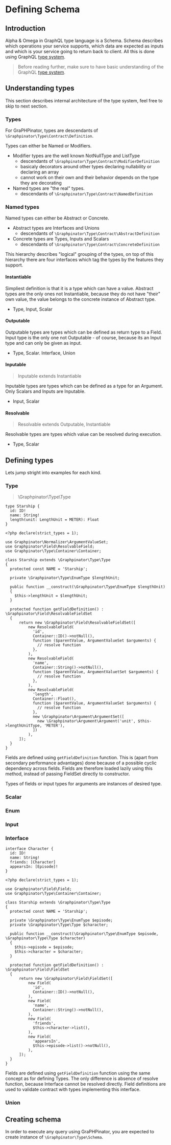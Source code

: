 # Defining Schema

## Introduction

Alpha & Omega in GraphQL type language is a Schema. Schema describes which operations your service supports, which data are expected as inputs and which is your service going to return back to client. All this is done using GraphQL [type system](https://graphql.org/learn/schema/).

> Before reading further, make sure to have basic understanding of the GraphQL [type system](https://graphql.org/learn/schema/).

## Understanding types

This section describes internal architecture of the type system, feel free to skip to next section.

### Types

For GraPHPinator, types are descendants of `\Graphpinator\Type\Contract\Definition`.

Types can either be Named or Modifiers. 
- Modifier types are the well known NotNullType and ListType
  - descendants of `\Graphpinator\Type\Contract\ModifierDefinition`
  - basicaly decorators around other types declaring nullability or declaring an array
  - cannot work on their own and their behavior depends on the type they are decorating
- Named types are "the real" types.
  - descendants of `\Graphpinator\Type\Contract\NamedDefinition`

### Named types

Named types can either be Abstract or Concrete.
- Abstract types are Interfaces and Unions
  - descendants of `\Graphpinator\Type\Contract\AbstractDefinition`
- Concrete types are Types, Inputs and Scalars
  - descendants of `\Graphpinator\Type\Contract\ConcreteDefinition`

This hierarchy describes "logical" grouping of the types, on top of this hierarchy there are four interfaces which tag the types by the features they support.

#### Instantiable

Simpliest definition is that it is a type which can have a value. Abstract types are the only ones not Instantiable, because they do not have "their" own value, the value belongs to the concrete instance of Abstract type.

- Type, Input, Scalar

#### Outputable

Outputable types are types which can be defined as return type to a Field. Input type is the only one not Outputable - of course, because its an Input type and can only be given as input.

- Type, Scalar. Interface, Union

#### Inputable

> Inputable extends Instantiable

Inputable types are types which can be defined as a type for an Argument. Only Scalars and Inputs are Inputable.

- Input, Scalar

#### Resolvable

> Resolvable extends Outputable, Instantiable

Resolvable types are types which value can be resolved during execution.

- Type, Scalar

## Defining types

Lets jump stright into examples for each kind.

### Type

> \Graphpinator\Type\Type

```
type Starship {
  id: ID!
  name: String!
  length(unit: LengthUnit = METER): Float
}
```

```
<?php declare(strict_types = 1);

use Graphpinator\Normalizer\ArgumentValueSet;
use Graphpinator\Field\ResolvableField;
use Graphpinator\Type\Container\Container;

class Starship extends \Graphpinator\Type\Type
{
  protected const NAME = 'Starship';
  
  private \Graphpinator\Type\EnumType $lengthUnit;
  
  public function __construct(\Graphpinator\Type\EnumType $lengthUnit)
  {
    $this->lengthUnit = $lengthUnit;
  }
  
  protected function getFieldDefinition() : \Graphpinator\Field\ResolvableFieldSet
  {
      return new \Graphpinator\Field\ResolvableFieldSet([
          new ResolvableField(
            'id', 
            Container::ID()->notNull(), 
            function ($parentValue, ArgumentValueSet $arguments) {
              // resolve function
            },
          ),
          new ResolvableField(
            'name', 
            Container::String()->notNull(), 
            function ($parentValue, ArgumentValuetSet $arguments) {
              // resolve function
            },
          ),
          new ResolvableField(
            'length', 
            Container::Float(), 
            function ($parentValue, ArgumentValueSet $arguments) {
              // resolve function
            },
            new \Graphpinator\Argument\ArgumentSet([
              new \Graphpinator\Argument\Argument('unit', $this->lengthUnitType, 'METER'),
            ])
          ),
      ]);
  } 
}
```

Fields are defined using `getFieldDefinition` function. This is (apart from secondary performance advantages) done because of a possible cyclic dependency across fields. Fields are therefore loaded lazily using this method, instead of passing FieldSet directly to constructor.

Types of fields or input types for arguments are instances of desired type.

### Scalar

### Enum

### Input

### Interface

```
interface Character {
  id: ID!
  name: String!
  friends: [Character]
  appearsIn: [Episode]!
}
```

```
<?php declare(strict_types = 1);

use Graphpinator\Field\Field;
use Graphpinator\Type\Container\Container;

class Starship extends \Graphpinator\Type\Type
{
  protected const NAME = 'Starship';
  
  private \Graphpinator\Type\EnumType $episode;
  private \Graphpinator\Type\Type $character;
  
  public function __construct(\Graphpinator\Type\EnumType $episode, \Graphpinator\Type\Type $character)
  {
    $this->episode = $episode;
    $this->character = $character;
  }
  
  protected function getFieldDefinition() : \Graphpinator\Field\FieldSet
  {
      return new \Graphpinator\Field\FieldSet([
          new Field(
            'id', 
            Container::ID()->notNull(), 
          ),
          new Field(
            'name', 
            Container::String()->notNull(), 
          ),
          new Field(
            'friends', 
            $this->character->list(),
          ),
          new Field(
            'appearsIn', 
            $this->episode->list()->notNull(),
          ),
      ]);
  } 
}
```

Fields are defined using `getFieldDefinition` function using the same concept as for defining Types. The only difference is absence of resolve function, because Interface cannot be resolved directly. Field definitions are used to validate contract with types implementing this interface.

### Union

## Creating schema

In order to execute any query using GraPHPinator, you are expected to create instance of `\Graphpinator\Type\Schema`.
